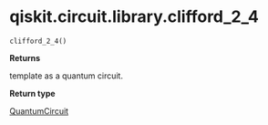 # qiskit.circuit.library.clifford\_2\_4

<span id="undefined" />

`clifford_2_4()`

**Returns**

template as a quantum circuit.

**Return type**

[QuantumCircuit](qiskit.circuit.QuantumCircuit#qiskit.circuit.QuantumCircuit "qiskit.circuit.QuantumCircuit")
